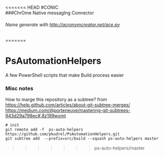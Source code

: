 <<<<<<< HEAD
#CONIC	  
###ChrOme Native messagIng Connector
###### Name generate with http://acronymcreator.net/ace.py
=======
# PsAutomationHelpers
A few PowerShell scripts that make Build process easier






### Misc notes 
How to marge this repository as a subtree?
from https://help.github.com/articles/about-git-subtree-merges/
https://medium.com/@porteneuve/mastering-git-subtrees-943d29a798ec#.8z199wxmt

```
# init
git remote add -f  ps-auto-helpers https://github.com/pkudrel/PsAutomationHelpers.git
git subtree add  --prefix=src/build --squash ps-auto-helpers master

```

>>>>>>> ps-auto-helpers/master
